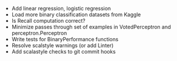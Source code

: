 - Add linear regression, logistic regression
- Load more binary classification datasets from Kaggle
- Is Recall computation correct? 
- Minimize passes through set of examples in VotedPerceptron and perceptron.Perceptron
- Write tests for BinaryPerformance functions
- Resolve scalstyle warnings (or add Linter)
- Add scalastyle checks to git commit hooks